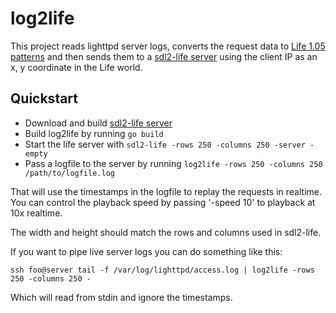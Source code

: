 # log2life

This project reads lighttpd server logs, converts the request data to [Life
1.05 patterns](https://conwaylife.com/wiki/Life_1.05) and then sends them to a
[sdl2-life server](https://github.com/bcl/sdl2-life) using the client IP as an
x, y coordinate in the Life world.

## Quickstart

* Download and build [sdl2-life server](https://github.com/bcl/sdl2-life)
* Build log2life by running `go build`
* Start the life server with `sdl2-life -rows 250 -columns 250 -server -empty`
* Pass a logfile to the server by running `log2life -rows 250 -columns 250 /path/to/logfile.log`

That will use the timestamps in the logfile to replay the requests in realtime.
You can control the playback speed by passing '-speed 10' to playback at 10x
realtime.

The width and height should match the rows and columns used in sdl2-life.

If you want to pipe live server logs you can do something like this:

    ssh foo@server tail -f /var/log/lighttpd/access.log | log2life -rows 250 -columns 250 -

Which will read from stdin and ignore the timestamps.
